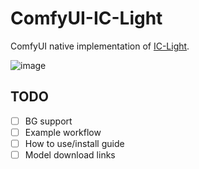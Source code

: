 # ComfyUI-IC-Light
ComfyUI native implementation of [IC-Light](https://github.com/lllyasviel/IC-Light).

![image](https://github.com/huchenlei/ComfyUI-IC-Light/assets/20929282/fb798fb5-c08c-4251-b2ce-3ff4f23de911)


## TODO
- [ ] BG support
- [ ] Example workflow
- [ ] How to use/install guide
- [ ] Model download links
